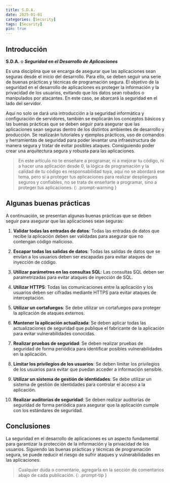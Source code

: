 ```yaml
---
title: S.D.A.
date: 2025-01-01
categories: [Security]
tags: [Security]
pin: true
---
```


## Introducción

**S.D.A.** o **_Seguridad en el Desarrollo de Aplicaciones_**

Es una disciplina que se encarga de asegurar que las aplicaciones sean seguras desde el inicio del desarrollo. Para ello, se deben seguir una serie de buenas prácticas y técnicas de programación segura. El objetivo de la seguridad en el desarrollo de aplicaciones es proteger la información y la privacidad de los usuarios, evitando que los datos sean robados o manipulados por atacantes. En este caso, se abarcará la seguridad en el lado del servidor.

Aquí no solo se dará una introducción a la seguridad informática y configuración de servidores, también se explicarán los conceptos básicos y las buenas prácticas que se deben seguir para asegurar que las aplicaciones sean seguras dentro de los distintos ambientes de desarrollo y producción. Se realizarán tutoriales y ejemplos prácticos, uso de comandos y herramientas de seguridad para poder levantar una infraestructura de manera segura y tratar de evitar posibles ataques. Consiguiendo poder crear una arquitectura segura y robusta para las aplicaciones.

> En este artículo no te enseñare a programar, ni a mejorar tu código, ni a hacer una aplicación desde 0, la lógica de programación y la calidad de tu código es responsabilidad tuya, aquí no se abordará ese tema, pero si a proteger tus aplicaciones para realizar despliegues seguros y confiables, no se trata de enseñarte a programar, sino a proteger tus aplicaciones.
{: .prompt-warning }

## Algunas buenas prácticas

A continuación, se presentan algunas buenas prácticas que se deben seguir para asegurar que las aplicaciones sean seguras:

1. **Validar todas las entradas de datos**: Todas las entradas de datos que recibe la aplicación deben ser validadas para asegurar que no contengan código malicioso.

2. **Escapar todas las salidas de datos**: Todas las salidas de datos que se envían a los usuarios deben ser escapadas para evitar ataques de inyección de código.

3. **Utilizar parámetros en las consultas SQL**: Las consultas SQL deben ser parametrizadas para evitar ataques de inyección de SQL.

4. **Utilizar HTTPS**: Todas las comunicaciones entre la aplicación y los usuarios deben ser cifradas mediante HTTPS para evitar ataques de interceptación.

5. **Utilizar un cortafuegos**: Se debe utilizar un cortafuegos para proteger la aplicación de ataques externos.

6. **Mantener la aplicación actualizada**: Se deben aplicar todas las actualizaciones de seguridad que publique el fabricante de la aplicación para evitar vulnerabilidades conocidas.

7. **Realizar pruebas de seguridad**: Se deben realizar pruebas de seguridad de forma periódica para identificar posibles vulnerabilidades en la aplicación.

8. **Limitar los privilegios de los usuarios**: Se deben limitar los privilegios de los usuarios para evitar que puedan acceder a información sensible.

9. **Utilizar un sistema de gestión de identidades**: Se debe utilizar un sistema de gestión de identidades para controlar el acceso a la aplicación.

10. **Realizar auditorías de seguridad**: Se deben realizar auditorías de seguridad de forma periódica para asegurar que la aplicación cumple con los estándares de seguridad.

## Conclusiones

La seguridad en el desarrollo de aplicaciones es un aspecto fundamental para garantizar la protección de la información y la privacidad de los usuarios. Siguiendo las buenas prácticas y técnicas de programación segura, se puede reducir el riesgo de sufrir ataques y vulnerabilidades en las aplicaciones.

> Cualquier duda o comentario, agregarla en la sección de comentarios abajo de cada publicación.
{: .prompt-tip }
